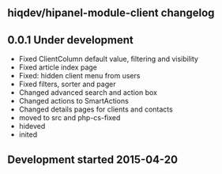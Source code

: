 hiqdev/hipanel-module-client changelog
--------------------------------------

## 0.0.1 Under development

- Fixed ClientColumn default value, filtering and visibility
- Fixed article index page
- Fixed: hidden client menu from users
- Fixed filters, sorter and pager
- Changed advanced search and action box
- Changed actions to SmartActions
- Changed details pages for clients and contacts
- moved to src and php-cs-fixed
- hideved
- inited

## Development started 2015-04-20

